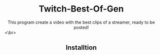 <h1 align="center">Twitch-Best-Of-Gen</h1>
<div align="center">This program create a video with the best clips of a streamer, ready to be posted!</div>
<\br>
<h2 align="center">Installtion</h2>
